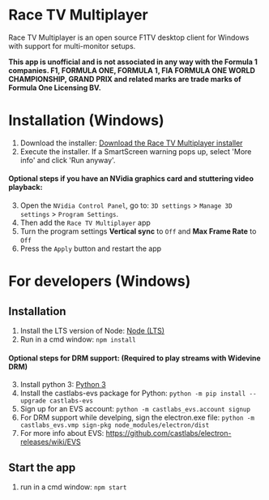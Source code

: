 # Race TV Multiplayer 

 Race TV Multiplayer is an open source F1TV desktop client for Windows with support for multi-monitor setups.

__This app is unofficial and is not associated in any way with the Formula 1 companies. F1, FORMULA ONE, FORMULA 1, FIA FORMULA ONE WORLD CHAMPIONSHIP, GRAND PRIX and related marks are trade marks of Formula One Licensing BV.__


# Installation (Windows)
1. Download the installer: [Download the Race TV Multiplayer installer](https://github.com/WesselKroos/race-tv-multiplayer/releases/download/1.0.0/Race.TV.Multiplayer.Setup.1.0.0.exe)
2. Execute the installer. If a SmartScreen warning pops up, select 'More info' and click 'Run anyway'.
#### Optional steps if you have an NVidia graphics card and stuttering video playback:
3. Open the `NVidia Control Panel`, go to: `3D settings` > `Manage 3D settings` > `Program Settings`.
4. Then add the `Race TV Multiplayer` app
5. Turn the program settings **Vertical sync** to `Off` and **Max Frame Rate** to `Off`
6. Press the `Apply` button and restart the app

# For developers (Windows)
## Installation
1. Install the LTS version of Node: [Node (LTS)](https://nodejs.org/)
2. Run in a cmd window: `npm install`
#### Optional steps for DRM support: (Required to play streams with Widevine DRM)
3. Install python 3: [Python 3](https://www.python.org/downloads/)
4. Install the castlabs-evs package for Python: `python -m pip install --upgrade castlabs-evs`
5. Sign up for an EVS account: `python -m castlabs_evs.account signup`
6. For DRM support while develping, sign the electron.exe file: `python -m castlabs_evs.vmp sign-pkg node_modules/electron/dist`
7. For more info about EVS: https://github.com/castlabs/electron-releases/wiki/EVS

## Start the app
1. run in a cmd window: `npm start`
